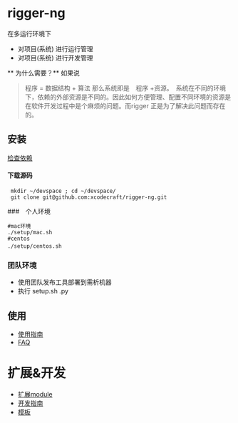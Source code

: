 # rigger-ng 
 在多运行环境下
* 对项目(系统) 进行运行管理
* 对项目(系统) 进行开发管理


** 为什么需要？**
如果说

> 程序  =  数据结构  + 算法
那么系统即是　程序 +资源。　系统在不同的环境下，依赖的外部资源是不同的。因此如何方便管理、配置不同环境的资源是在软件开发过程中是个麻烦的问题。而rigger 正是为了解决此问题而存在的。


## 安装

[检查依赖](depends.md)

####  下载源码

``` shell
 mkdir ~/devspace ; cd ~/devspace/
 git clone git@github.com:xcodecraft/rigger-ng.git
```
###　个人环境

```SHELL
#mac环境
./setup/mac.sh
#centos 
./setup/centos.sh　　
```
### 团队环境

* 使用团队发布工具部署到需析机器
* 执行 setup.sh <platform>.py

## 使用
*  [使用指南](use_guide.md)
*  [FAQ](faq.md)

# 扩展&开发
* [扩展module](moduls.md)
* [开发指南](dev_guide.md)
* [模板](template.md)


